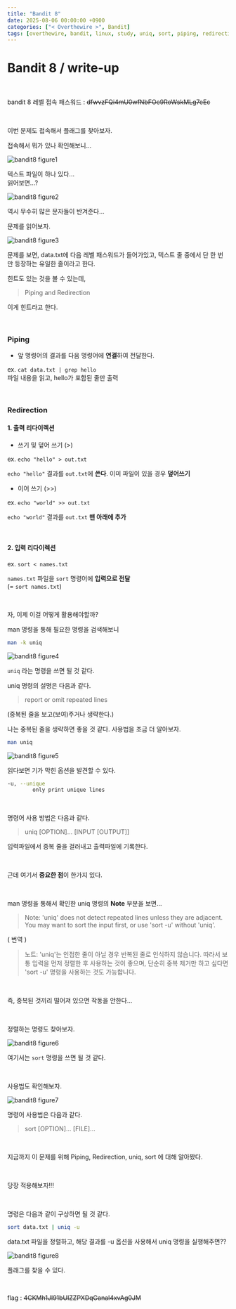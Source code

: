 ```yaml
---
title: "Bandit 8"
date: 2025-08-06 00:00:00 +0900
categories: ["< Overthewire >", Bandit]
tags: [overthewire, bandit, linux, study, uniq, sort, piping, redirection]
---
```


# Bandit 8 / write-up

<br>

bandit 8 레벨 접속 패스워드 : ~~dfwvzFQi4mU0wfNbFOe9RoWskMLg7eEc~~
    
<br>

이번 문제도 접속해서 플래그를 찾아보자.

접속해서 뭐가 있나 확인해보니…

![bandit8 figure1](/assets/img/bandit/2025-08-03-22-01-52.png)

텍스트 파일이 하나 있다...  
읽어보면...?

![bandit8 figure2](/assets/img/bandit/2025-08-03-22-02-37.png)

역시 무수히 많은 문자들이 반겨준다...

문제를 읽어보자.

![bandit8 figure3](/assets/img/bandit/2025-08-03-22-05-50.png)

문제를 보면, data.txt에 다음 레벨 패스워드가 들어가있고, 텍스트 줄 중에서 단 한 번만 등장하는 유일한 줄이라고 한다.

힌트도 있는 것을 볼 수 있는데,
> Piping and Redirection

이게 힌트라고 한다. 

<br>

### Piping
- 앞 명령어의 결과를 다음 명령어에 **연결**하여 전달한다.  

ex. `cat data.txt | grep hello`  
파일 내용을 읽고, hello가 포함된 줄만 출력

<br>

### Redirection

#### 1. 출력 리다이렉션

- 쓰기 및 덮어 쓰기 (>)  

ex. `echo "hello" > out.txt`  

`echo "hello"` 결과를 `out.txt`에 **쓴다**. 이미 파일이 있을 경우 **덮어쓰기** 

- 이어 쓰기 (>>)  

ex. `echo "world" >> out.txt`  

`echo "world"` 결과를 `out.txt` **맨 아래에 추가**  

<br>

#### 2. 입력 리다이렉션

ex. `sort < names.txt`

`names.txt` 파일을 `sort` 명령어에 **입력으로 전달**  
(= `sort names.txt`)


<br>

자, 이제 이걸 어떻게 활용해야할까?

man 명령을 통해 필요한 명령을 검색해보니 

```bash
man -k uniq
```

![bandit8 figure4](/assets/img/bandit/2025-08-03-22-33-59.png)

`uniq` 라는 명령을 쓰면 될 것 같다.

uniq 명령의 설명은 다음과 같다.
> report or omit repeated lines

(중복된 줄을 보고(보여)주거나 생략한다.)

나는 중복된 줄을 생략하면 좋을 것 같다. 사용법을 조금 더 알아보자.

```bash
man uniq
```

![bandit8 figure5](/assets/img/bandit/2025-08-03-22-34-58.png)

읽다보면 기가 막힌 옵션을 발견할 수 있다.

```bash
-u, --unique
        only print unique lines
```

<br>

명령어 사용 방법은 다음과 같다.
> uniq [OPTION]... [INPUT [OUTPUT]]

입력파일에서 중복 줄을 걸러내고 출력파일에 기록한다.  

<br>

근데 여기서 **중요한 점**이 한가지 있다.

<br>

man 명령을 통해서 확인한 uniq 명령의 **Note** 부분을 보면...

> Note: 'uniq' does not detect repeated lines unless they are adjacent.  You may want to sort the input first, or use 'sort -u' without 'uniq'.

( 번역 )
> 노트: 'uniq'는 인접한 줄이 아닐 경우 반복된 줄로 인식하지 않습니다. 따라서 보통 입력을 먼저 정렬한 후 사용하는 것이 좋으며, 단순히 중복 제거만 하고 싶다면 'sort -u' 명령을 사용하는 것도 가능합니다.

<br>

즉, 중복된 것끼리 떨어져 있으면 작동을 안한다...

<br>

정렬하는 명령도 찾아보자.

![bandit8 figure6](/assets/img/bandit/2025-08-03-22-59-27.png)

여기서는 `sort` 명령을 쓰면 될 것 같다.

<br>

사용법도 확인해보자.

![bandit8 figure7](/assets/img/bandit/2025-08-03-23-00-40.png)

명령어 사용법은 다음과 같다.
> sort [OPTION]... [FILE]...

<br>

지금까지 이 문제를 위해 Piping, Redirection, uniq, sort 에 대해 알아봤다.

<br>

당장 적용해보자!!!

<br>

명령은 다음과 같이 구상하면 될 것 같다.

```bash
sort data.txt | uniq -u
```

data.txt 파일을 정렬하고, 해당 결과를 -u 옵션을 사용해서 uniq 명령을 실행해주면??

![bandit8 figure8](/assets/img/bandit/2025-08-03-23-11-32.png)

플래그를 찾을 수 있다.

<br>

flag : ~~4CKMh1JI91bUIZZPXDqGanal4xvAg0JM~~